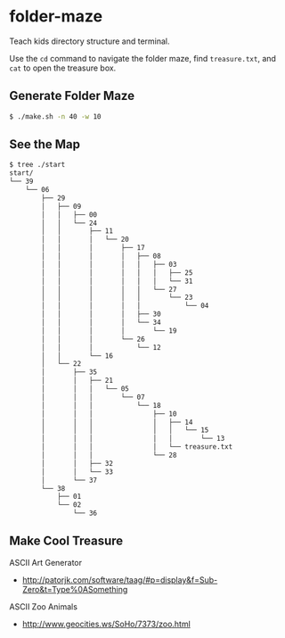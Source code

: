 # folder-maze

Teach kids directory structure and terminal.

Use the `cd` command to navigate the folder maze, find `treasure.txt`, and `cat` to open the treasure box.

## Generate Folder Maze

```bash
$ ./make.sh -n 40 -w 10
```

## See the Map

```bash
$ tree ./start
start/
└── 39
    └── 06
        ├── 29
        │   ├── 09
        │   │   ├── 00
        │   │   └── 24
        │   │       ├── 11
        │   │       │   └── 20
        │   │       │       ├── 17
        │   │       │       │   ├── 08
        │   │       │       │   │   ├── 03
        │   │       │       │   │   │   ├── 25
        │   │       │       │   │   │   └── 31
        │   │       │       │   │   └── 27
        │   │       │       │   │       └── 23
        │   │       │       │   │           └── 04
        │   │       │       │   ├── 30
        │   │       │       │   └── 34
        │   │       │       │       └── 19
        │   │       │       └── 26
        │   │       │           └── 12
        │   │       └── 16
        │   └── 22
        │       ├── 35
        │       │   ├── 21
        │       │   │   └── 05
        │       │   │       └── 07
        │       │   │           └── 18
        │       │   │               ├── 10
        │       │   │               │   ├── 14
        │       │   │               │   │   └── 15
        │       │   │               │   │       └── 13
        │       │   │               │   └── treasure.txt
        │       │   │               └── 28
        │       │   ├── 32
        │       │   └── 33
        │       └── 37
        └── 38
            ├── 01
            └── 02
                └── 36
```

## Make Cool Treasure

ASCII Art Generator
- http://patorjk.com/software/taag/#p=display&f=Sub-Zero&t=Type%0ASomething

ASCII Zoo Animals
- http://www.geocities.ws/SoHo/7373/zoo.html